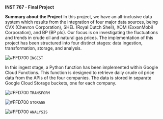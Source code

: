 **INST 767 - Final Project**

**Summary about the Project**
In this project, we have an all-inclusive data system which results from the integration of four major data sources, being CVX (Chevron Corporation), SHEL (Royal Dutch Shell), XOM (ExxonMobil Corporation), and BP (BP plc). Our focus is on investigating the fluctuations and trends in crude oil and natural gas prices.
The implementation of this project has been structured into four distinct stages: data ingestion, transformation, storage, and analysis.


![#FFD700](https://via.placeholder.com/15/FFD700/000000?text=+)
`INGEST` 

In this ingest stage, a Python function has been implemented within Google Cloud Functions. This function is designed to retrieve daily crude oil price data from the APIs of the four companies. The data is stored in separate Google Cloud Storage buckets, one for each company.








![#FFD700](https://via.placeholder.com/15/FFD700/000000?text=+)
`TRANSFORM`




![#FFD700](https://via.placeholder.com/15/FFD700/000000?text=+)
`STORAGE `




![#FFD700](https://via.placeholder.com/15/FFD700/000000?text=+)
`ANALYSIS`
 

